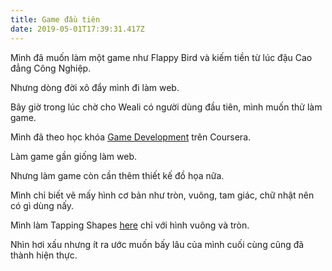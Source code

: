 ```yaml
---
title: Game đầu tiên
date: 2019-05-01T17:39:31.417Z
---
```


Mình đã muốn làm một game như Flappy Bird và kiếm tiền từ lúc đậu Cao đẳng Công Nghiệp.

Nhưng dòng đời xô đẩy mình đi làm web.

Bây giờ trong lúc chờ cho Weali có người dùng đầu tiên, mình muốn thử làm game.

Mình đã theo học khóa [Game Development](https://www.coursera.org/specializations/game-design-and-development) trên Coursera.

Làm game gần giống làm web.

Nhưng làm game còn cần thêm thiết kế đồ họa nữa.

Mình chỉ biết vẽ mấy hình cơ bản như tròn, vuông, tam giác, chữ nhật nên có gì dùng nấy.

Mình làm Tapping Shapes [here](https://tapping-shapes.surge.sh) chỉ với hình vuông và tròn.

Nhìn hơi xấu nhưng ít ra ước muốn bấy lâu của mình cuối cùng cũng đã thành hiện thực.
